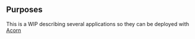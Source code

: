 ## Purposes

This is a WIP describing several applications so they can be deployed with [Acorn](https://acorn.io)

